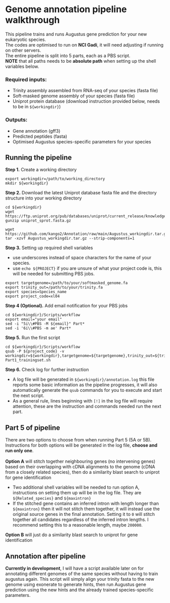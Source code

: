# Genome annotation pipeline walkthrough
This pipeline trains and runs Augustus gene prediction for your new eukaryotic species.\
The codes are optimised to run on **NCI Gadi**, it will need adjusting if running on other servers.\
The entire pipeline is split into 5 parts, each as a PBS script.\
**NOTE** that all paths needs to be **absolute path** when setting up the shell variables below.
### Required inputs:
- Trinity assembly assembled from RNA-seq of your species (fasta file)
- Soft-masked genome assembly of your species (fasta file)
- Uniprot protein database (download instruction provided below, needs to be in `${workingdir}`)
### Outputs:
- Gene annotation (gff3)
- Predicted peptides (fasta)
- Optimised Augustus species-specific parameters for your species
## Running the pipeline
**Step 1.**  Create a working directory
```
export workingdir=/path/to/working_directory
mkdir ${workingdir}
```
**Step 2.** Download the latest Uniprot database fasta file and the directory structure into your working directory
```
cd ${workingdir}
wget https://ftp.uniprot.org/pub/databases/uniprot/current_release/knowledgebase/complete/uniprot_sprot.fasta.gz
gunzip uniprot_sprot.fasta.gz

wget https://github.com/kango2/Annotation/raw/main/Augustus_workingdir.tar.gz
tar -xzvf Augustus_workingdir.tar.gz --strip-components=1
```
**Step 3.** Setting up required shell variables
- use underscores instead of space characters for the name of your species.
- use `echo ${PROJECT}` if you are unsure of what your project code is, this will be needed for submitting PBS jobs.
```
export targetgenome=/path/to/your/softmasked_genome.fa
export trinity_out=/path/to/your/trinity.fa
export species=Species_name
export project_code=xl04
```
**Step 4 (Optional).** Add email notification for your PBS jobs
```
cd ${workingdir}/Scripts/workflow
export email="your email"
sed -i "5i\\#PBS -M ${email}" Part*
sed -i '6i\\#PBS -m ae' Part*
```
**Step 5.** Run the first script
```
cd ${workingdir}/Scripts/workflow
qsub -P ${project_code} -v workingdir=${workingdir},targetgenome=${targetgenome},trinity_out=${trinity_out},species=${species},project_code=${project_code} Part1_trainingset.sh
```
**Step 6.** Check log for further instruction
- A log file will be generated in `${workingdir}/annotation.log` this file reports some basic information as the pipeline progresses, it will also automatically generate the `qsub` commands for you to execute and start the next script.
- As a general rule, lines beginning with `[!]` in the log file will require attention, these are the instruction and commands needed run the next part.
## Part 5 of pipeline
There are two options to choose from when running Part 5 (5A or 5B). Instructions for both options will be generated in the log file, **choose and run only one**.\
\
**Option A** will stitch together neighbouring genes (no intervening genes) based on their overlapping with cDNA alignments to the genome (cDNA from a closely related species), then do a similarity blast search to uniprot for gene identification
- Two additional shell variables will be needed to run option A, instructions on setting them up will be in the log file. They are `${Related_species}` and `${maxintron}`
- If the stitched gene contains an inferred intron with length longer than `${maxintron}` then it will not stitch them together, it will instead use the original source genes in the final annotation. Setting it to `0` will stitch together all candidates regardless of the inferred intron lengths. I recommend setting this to a reasonable length, maybe `200000`.
<!-- end of the list -->
**Option B** will just do a similarity blast search to uniprot for gene identification
## Annotation after pipeline
**Currently in development**, I will have a script available later on for annotating different genomes of the same species without having to train augustus again. This script will simply align your trinity fasta to the new genome using exonerate to generate hints, then run Augustus gene prediction using the new hints and the already trained species-specific parameters.
